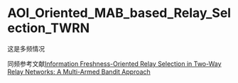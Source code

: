 # AOI_Oriented_MAB_based_Relay_Selection_TWRN

这是多频情况

同频参考文献[Information Freshness-Oriented Relay Selection in Two-Way Relay Networks: A Multi-Armed Bandit Approach](https://ieeexplore.ieee.org/stamp/stamp.jsp?tp=&arnumber=10059719)
